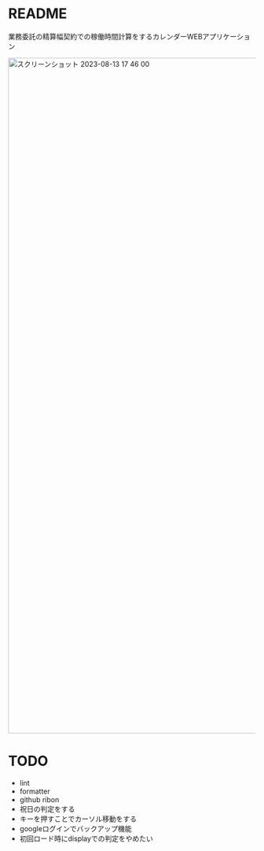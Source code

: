 # README
業務委託の精算幅契約での稼働時間計算をするカレンダーWEBアプリケーション

<img width="1373" alt="スクリーンショット 2023-08-13 17 46 00" src="https://github.com/jiikko/monthly_hours_manager/assets/1664497/cc088a5c-909c-49f0-b05c-01bf7b0ade6a">

# TODO
* lint
* formatter
* github ribon
* 祝日の判定をする
* キーを押すことでカーソル移動をする
* googleログインでバックアップ機能
* 初回ロード時にdisplayでの判定をやめたい
